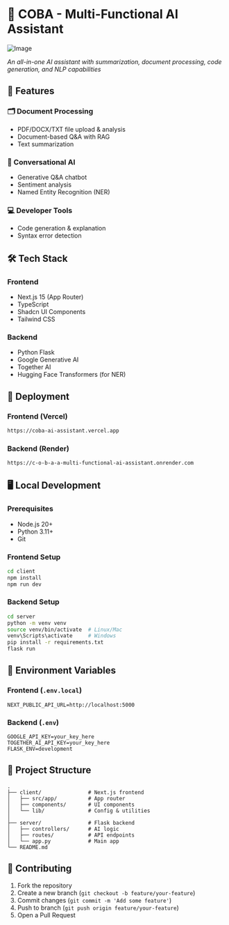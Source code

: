 # 🚀 COBA - Multi-Functional AI Assistant

![Image](https://github.com/user-attachments/assets/267d137c-c46b-4719-9a19-57c5f9e17e47)

*An all-in-one AI assistant with summarization, document processing, code generation, and NLP capabilities*

## 🌟 Features

### 🗂️ Document Processing
- PDF/DOCX/TXT file upload & analysis
- Document-based Q&A with RAG
- Text summarization

### 💬 Conversational AI
- Generative Q&A chatbot
- Sentiment analysis
- Named Entity Recognition (NER)

### 💻 Developer Tools
- Code generation & explanation
- Syntax error detection

## 🛠️ Tech Stack

### Frontend
- Next.js 15 (App Router)
- TypeScript
- Shadcn UI Components
- Tailwind CSS

### Backend
- Python Flask
- Google Generative AI
- Together AI
- Hugging Face Transformers (for NER)

## 🚀 Deployment

### Frontend (Vercel)
```bash
https://coba-ai-assistant.vercel.app
```

### Backend (Render)
```bash
https://c-o-b-a-a-multi-functional-ai-assistant.onrender.com
```

## 🖥️ Local Development

### Prerequisites
- Node.js 20+
- Python 3.11+
- Git

### Frontend Setup
```bash
cd client
npm install
npm run dev
```

### Backend Setup
```bash
cd server
python -m venv venv
source venv/bin/activate  # Linux/Mac
venv\Scripts\activate     # Windows
pip install -r requirements.txt
flask run
```

## 🔧 Environment Variables

### Frontend (`.env.local`)
```env
NEXT_PUBLIC_API_URL=http://localhost:5000
```

### Backend (`.env`)
```env
GOOGLE_API_KEY=your_key_here
TOGETHER_AI_API_KEY=your_key_here
FLASK_ENV=development
```

## 📂 Project Structure

```
.
├── client/               # Next.js frontend
│   ├── src/app/          # App router
│   ├── components/       # UI components
│   └── lib/              # Config & utilities
│
├── server/               # Flask backend
│   ├── controllers/      # AI logic
│   ├── routes/           # API endpoints
│   └── app.py            # Main app
└── README.md
```

## 🤝 Contributing
1. Fork the repository
2. Create a new branch (`git checkout -b feature/your-feature`)
3. Commit changes (`git commit -m 'Add some feature'`)
4. Push to branch (`git push origin feature/your-feature`)
5. Open a Pull Request

```
